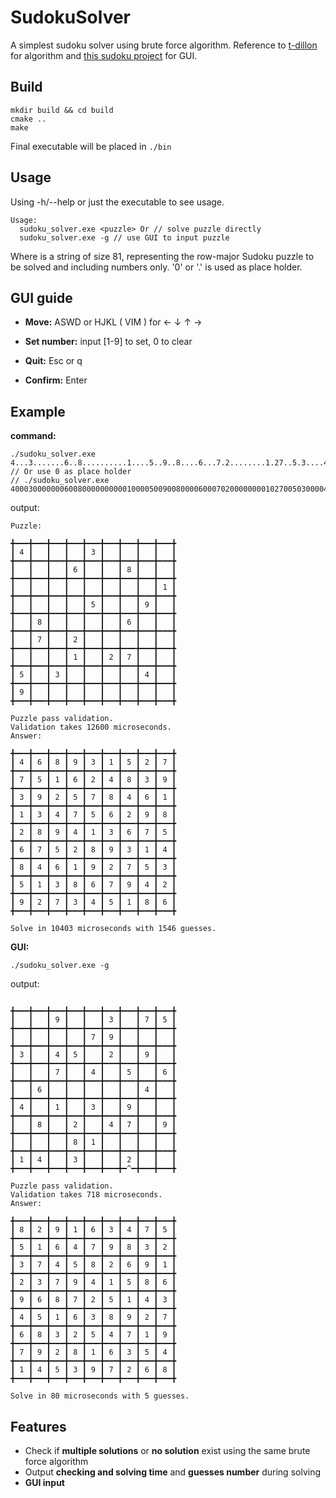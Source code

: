 # SudokuSolver

A simplest sudoku solver using brute force algorithm. Reference to [t-dillon](https://t-dillon.github.io/tdoku/) for algorithm and [this sudoku project](https://github.com/mayerui/sudoku) for GUI. 

## Build

```
mkdir build && cd build
cmake ..
make
```

Final executable will be placed in `./bin`

## Usage

Using -h/--help or just the executable to see usage.

```
Usage:
  sudoku_solver.exe <puzzle> Or // solve puzzle directly
  sudoku_solver.exe -g // use GUI to input puzzle
```

Where <puzzle> is a string of size 81, representing the row-major Sudoku puzzle to be solved and including numbers only. '0' or '.' is used as place holder. 

## GUI guide

- **Move:** ASWD or HJKL ( VIM ) for ← ↓ ↑ →

- **Set number:** input [1-9] to set, 0 to clear

- **Quit:** Esc or q

- **Confirm:** Enter

## Example

**command:**

```
./sudoku_solver.exe 4...3.......6..8..........1....5..9..8....6...7.2........1.27..5.3....4.9........
// Or use 0 as place holder
// ./sudoku_solver.exe 400030000000600800000000001000050090080000600070200000000102700503000040900000000
```

output:

```
Puzzle: 

╋━━━╋━━━╋━━━╋━━━╋━━━╋━━━╋━━━╋━━━╋━━━╋
┃ 4 ┃   ┃   ┃   ┃ 3 ┃   ┃   ┃   ┃   ┃
╋━━━╋━━━╋━━━╋━━━╋━━━╋━━━╋━━━╋━━━╋━━━╋
┃   ┃   ┃   ┃ 6 ┃   ┃   ┃ 8 ┃   ┃   ┃
╋━━━╋━━━╋━━━╋━━━╋━━━╋━━━╋━━━╋━━━╋━━━╋
┃   ┃   ┃   ┃   ┃   ┃   ┃   ┃   ┃ 1 ┃
╋━━━╋━━━╋━━━╋━━━╋━━━╋━━━╋━━━╋━━━╋━━━╋
┃   ┃   ┃   ┃   ┃ 5 ┃   ┃   ┃ 9 ┃   ┃
╋━━━╋━━━╋━━━╋━━━╋━━━╋━━━╋━━━╋━━━╋━━━╋
┃   ┃ 8 ┃   ┃   ┃   ┃   ┃ 6 ┃   ┃   ┃
╋━━━╋━━━╋━━━╋━━━╋━━━╋━━━╋━━━╋━━━╋━━━╋
┃   ┃ 7 ┃   ┃ 2 ┃   ┃   ┃   ┃   ┃   ┃
╋━━━╋━━━╋━━━╋━━━╋━━━╋━━━╋━━━╋━━━╋━━━╋
┃   ┃   ┃   ┃ 1 ┃   ┃ 2 ┃ 7 ┃   ┃   ┃
╋━━━╋━━━╋━━━╋━━━╋━━━╋━━━╋━━━╋━━━╋━━━╋
┃ 5 ┃   ┃ 3 ┃   ┃   ┃   ┃   ┃ 4 ┃   ┃
╋━━━╋━━━╋━━━╋━━━╋━━━╋━━━╋━━━╋━━━╋━━━╋
┃ 9 ┃   ┃   ┃   ┃   ┃   ┃   ┃   ┃   ┃
╋━━━╋━━━╋━━━╋━━━╋━━━╋━━━╋━━━╋━━━╋━━━╋

Puzzle pass validation.
Validation takes 12600 microseconds.
Answer:

╋━━━╋━━━╋━━━╋━━━╋━━━╋━━━╋━━━╋━━━╋━━━╋
┃ 4 ┃ 6 ┃ 8 ┃ 9 ┃ 3 ┃ 1 ┃ 5 ┃ 2 ┃ 7 ┃
╋━━━╋━━━╋━━━╋━━━╋━━━╋━━━╋━━━╋━━━╋━━━╋
┃ 7 ┃ 5 ┃ 1 ┃ 6 ┃ 2 ┃ 4 ┃ 8 ┃ 3 ┃ 9 ┃
╋━━━╋━━━╋━━━╋━━━╋━━━╋━━━╋━━━╋━━━╋━━━╋
┃ 3 ┃ 9 ┃ 2 ┃ 5 ┃ 7 ┃ 8 ┃ 4 ┃ 6 ┃ 1 ┃
╋━━━╋━━━╋━━━╋━━━╋━━━╋━━━╋━━━╋━━━╋━━━╋
┃ 1 ┃ 3 ┃ 4 ┃ 7 ┃ 5 ┃ 6 ┃ 2 ┃ 9 ┃ 8 ┃
╋━━━╋━━━╋━━━╋━━━╋━━━╋━━━╋━━━╋━━━╋━━━╋
┃ 2 ┃ 8 ┃ 9 ┃ 4 ┃ 1 ┃ 3 ┃ 6 ┃ 7 ┃ 5 ┃
╋━━━╋━━━╋━━━╋━━━╋━━━╋━━━╋━━━╋━━━╋━━━╋
┃ 6 ┃ 7 ┃ 5 ┃ 2 ┃ 8 ┃ 9 ┃ 3 ┃ 1 ┃ 4 ┃
╋━━━╋━━━╋━━━╋━━━╋━━━╋━━━╋━━━╋━━━╋━━━╋
┃ 8 ┃ 4 ┃ 6 ┃ 1 ┃ 9 ┃ 2 ┃ 7 ┃ 5 ┃ 3 ┃
╋━━━╋━━━╋━━━╋━━━╋━━━╋━━━╋━━━╋━━━╋━━━╋
┃ 5 ┃ 1 ┃ 3 ┃ 8 ┃ 6 ┃ 7 ┃ 9 ┃ 4 ┃ 2 ┃
╋━━━╋━━━╋━━━╋━━━╋━━━╋━━━╋━━━╋━━━╋━━━╋
┃ 9 ┃ 2 ┃ 7 ┃ 3 ┃ 4 ┃ 5 ┃ 1 ┃ 8 ┃ 6 ┃
╋━━━╋━━━╋━━━╋━━━╋━━━╋━━━╋━━━╋━━━╋━━━╋

Solve in 10403 microseconds with 1546 guesses.
```

**GUI:**

```
./sudoku_solver.exe -g
```

output:

```

╋━━━╋━━━╋━━━╋━━━╋━━━╋━━━╋━━━╋━━━╋━━━╋
┃   ┃   ┃ 9 ┃   ┃   ┃ 3 ┃   ┃ 7 ┃ 5 ┃
╋━━━╋━━━╋━━━╋━━━╋━━━╋━━━╋━━━╋━━━╋━━━╋
┃   ┃   ┃   ┃   ┃ 7 ┃ 9 ┃   ┃   ┃   ┃
╋━━━╋━━━╋━━━╋━━━╋━━━╋━━━╋━━━╋━━━╋━━━╋
┃ 3 ┃   ┃ 4 ┃ 5 ┃   ┃ 2 ┃   ┃ 9 ┃   ┃
╋━━━╋━━━╋━━━╋━━━╋━━━╋━━━╋━━━╋━━━╋━━━╋
┃   ┃   ┃ 7 ┃   ┃ 4 ┃   ┃ 5 ┃   ┃ 6 ┃
╋━━━╋━━━╋━━━╋━━━╋━━━╋━━━╋━━━╋━━━╋━━━╋
┃   ┃ 6 ┃   ┃   ┃   ┃   ┃   ┃ 4 ┃   ┃
╋━━━╋━━━╋━━━╋━━━╋━━━╋━━━╋━━━╋━━━╋━━━╋
┃ 4 ┃   ┃ 1 ┃   ┃ 3 ┃   ┃ 9 ┃   ┃   ┃
╋━━━╋━━━╋━━━╋━━━╋━━━╋━━━╋━━━╋━━━╋━━━╋
┃   ┃ 8 ┃   ┃ 2 ┃   ┃ 4 ┃ 7 ┃   ┃ 9 ┃
╋━━━╋━━━╋━━━╋━━━╋━━━╋━━━╋━━━╋━━━╋━━━╋
┃   ┃   ┃   ┃ 8 ┃ 1 ┃   ┃   ┃   ┃   ┃
╋━━━╋━━━╋━━━╋━━━╋━━━╋━━━╋━━━╋━━━╋━━━╋
┃ 1 ┃ 4 ┃   ┃ 3 ┃   ┃   ┃ 2 ┃   ┃   ┃
╋━━━╋━━━╋━━━╋━━━╋━━━╋━━━╋━^━╋━━━╋━━━╋

Puzzle pass validation.
Validation takes 718 microseconds. 
Answer: 

╋━━━╋━━━╋━━━╋━━━╋━━━╋━━━╋━━━╋━━━╋━━━╋
┃ 8 ┃ 2 ┃ 9 ┃ 1 ┃ 6 ┃ 3 ┃ 4 ┃ 7 ┃ 5 ┃
╋━━━╋━━━╋━━━╋━━━╋━━━╋━━━╋━━━╋━━━╋━━━╋
┃ 5 ┃ 1 ┃ 6 ┃ 4 ┃ 7 ┃ 9 ┃ 8 ┃ 3 ┃ 2 ┃
╋━━━╋━━━╋━━━╋━━━╋━━━╋━━━╋━━━╋━━━╋━━━╋
┃ 3 ┃ 7 ┃ 4 ┃ 5 ┃ 8 ┃ 2 ┃ 6 ┃ 9 ┃ 1 ┃
╋━━━╋━━━╋━━━╋━━━╋━━━╋━━━╋━━━╋━━━╋━━━╋
┃ 2 ┃ 3 ┃ 7 ┃ 9 ┃ 4 ┃ 1 ┃ 5 ┃ 8 ┃ 6 ┃
╋━━━╋━━━╋━━━╋━━━╋━━━╋━━━╋━━━╋━━━╋━━━╋
┃ 9 ┃ 6 ┃ 8 ┃ 7 ┃ 2 ┃ 5 ┃ 1 ┃ 4 ┃ 3 ┃
╋━━━╋━━━╋━━━╋━━━╋━━━╋━━━╋━━━╋━━━╋━━━╋
┃ 4 ┃ 5 ┃ 1 ┃ 6 ┃ 3 ┃ 8 ┃ 9 ┃ 2 ┃ 7 ┃
╋━━━╋━━━╋━━━╋━━━╋━━━╋━━━╋━━━╋━━━╋━━━╋
┃ 6 ┃ 8 ┃ 3 ┃ 2 ┃ 5 ┃ 4 ┃ 7 ┃ 1 ┃ 9 ┃
╋━━━╋━━━╋━━━╋━━━╋━━━╋━━━╋━━━╋━━━╋━━━╋
┃ 7 ┃ 9 ┃ 2 ┃ 8 ┃ 1 ┃ 6 ┃ 3 ┃ 5 ┃ 4 ┃
╋━━━╋━━━╋━━━╋━━━╋━━━╋━━━╋━━━╋━━━╋━━━╋
┃ 1 ┃ 4 ┃ 5 ┃ 3 ┃ 9 ┃ 7 ┃ 2 ┃ 6 ┃ 8 ┃
╋━━━╋━━━╋━━━╋━━━╋━━━╋━━━╋━━━╋━━━╋━━━╋

Solve in 80 microseconds with 5 guesses.
```

## Features

- Check if **multiple solutions** or **no solution** exist using the same brute force algorithm
- Output **checking and solving time** and **guesses number** during solving
- **GUI input**
